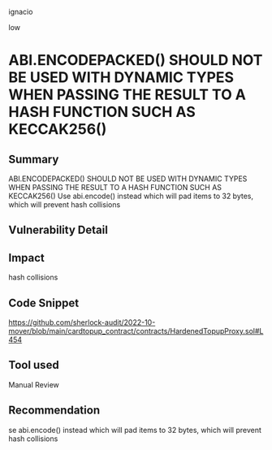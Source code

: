 ignacio

low

# ABI.ENCODEPACKED() SHOULD NOT BE USED WITH DYNAMIC TYPES WHEN PASSING THE RESULT TO A HASH FUNCTION SUCH AS KECCAK256()

## Summary
ABI.ENCODEPACKED() SHOULD NOT BE USED WITH DYNAMIC TYPES WHEN PASSING THE RESULT TO A HASH FUNCTION SUCH AS KECCAK256() Use abi.encode() instead which will pad items to 32 bytes, which will prevent hash collisions
## Vulnerability Detail

## Impact
hash collisions 
## Code Snippet
https://github.com/sherlock-audit/2022-10-mover/blob/main/cardtopup_contract/contracts/HardenedTopupProxy.sol#L454


## Tool used

Manual Review

## Recommendation
se abi.encode() instead which will pad items to 32 bytes, which will prevent hash collisions